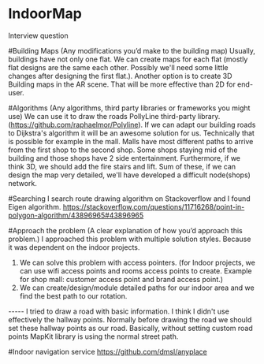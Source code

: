# IndoorMap
Interview question

#Building Maps (Any modifications you’d make to the building map)
Usually, buildings have not only one flat. We can create maps for each flat (mostly flat designs are the same each other. Possibly we'll need some little changes after designing the first flat.). Another option is to create 3D Building maps in the AR scene. That will be more effective than 2D for end-user.

#Algorithms (Any algorithms, third party libraries or frameworks you might use)
We can use it to draw the roads PollyLine third-party library. (https://github.com/raphaelmor/Polyline). If we can adapt our building roads to Dijkstra's algorithm it will be an awesome solution for us. Technically that is possible for example in the mall. Malls have most different paths to arrive from the first shop to the second shop. Some shops staying mid of the building and those shops have 2 side entertainment. Furthermore, if we think 3D, we should add the fire stairs and lift. Sum of these, if we can design the map very detailed, we'll have developed a difficult node(shops) network.

#Searching
I search route drawing algorithm on Stackoverflow and I found Eigen algorithm. https://stackoverflow.com/questions/11716268/point-in-polygon-algorithm/43896965#43896965


#Approach the problem (A clear explanation of how you’d approach this problem.)
I approached this problem with multiple solution styles. Because it was dependent on the indoor projects. 
1) We can solve this problem with access pointers. (for Indoor projects, we can use wifi access points and rooms access points to create. Example for shop mall: customer access point and brand access point.)
2) We can create/design/module detailed paths for our indoor area and we find the best path to our rotation.

----- I tried to draw a road with basic information. I think I didn't use effectively the hallway points. Normally before drawing the road we should set these hallway points as our road. Basically, without setting custom road points MapKit library is using the normal street path.

#Indoor navigation service https://github.com/dmsl/anyplace
